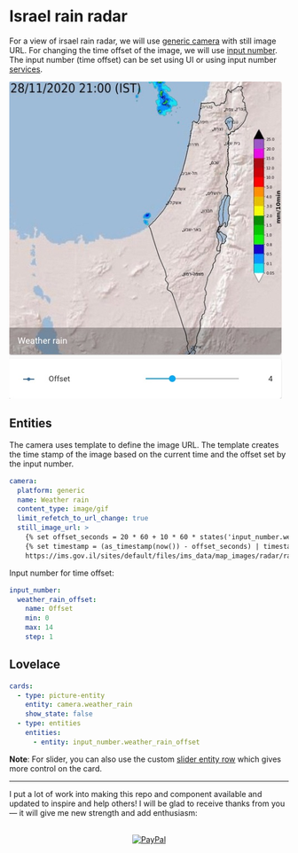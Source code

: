 # Israel rain radar

For a view of irsael rain radar, we will use [generic camera](https://www.home-assistant.io/integrations/generic/) with still image URL.
For changing the time offset of the image, we will use [input number](https://www.home-assistant.io/integrations/input_number/). The input number (time offset) can be set using UI or using input number [services](https://www.home-assistant.io/integrations/input_number/#services).

![Rain Radar](image.jpg)

## Entities

The camera uses template to define the image URL. The template creates the time stamp of the image based on the current time and the offset set by the input number.

```yaml
camera:
  platform: generic
  name: Weather rain
  content_type: image/gif
  limit_refetch_to_url_change: true
  still_image_url: >
    {% set offset_seconds = 20 * 60 + 10 * 60 * states('input_number.weather_rain_offset') | int %}
    {% set timestamp = (as_timestamp(now()) - offset_seconds) | timestamp_custom('%Y%m%d%H%M', True) | regex_replace(find='(?<=\d{11})\d', replace='0') %}
    https://ims.gov.il/sites/default/files/ims_data/map_images/radar/radar_{{timestamp}}.gif
```

Input number for time offset:

```yaml
input_number:
  weather_rain_offset:
    name: Offset
    min: 0
    max: 14
    step: 1
```

## Lovelace

```yaml
cards:
  - type: picture-entity
    entity: camera.weather_rain
    show_state: false
  - type: entities
    entities:
      - entity: input_number.weather_rain_offset
```

**Note**: For slider, you can also use the custom [slider entity row](https://github.com/thomasloven/lovelace-slider-entity-row) which gives more control on the card.

---

I put a lot of work into making this repo and component available and updated to inspire and help others! I will be glad to receive thanks from you — it will give me new strength and add enthusiasm:
<p align="center"><br>
<a href="https://paypal.me/eyalco1967?locale.x=he_IL" target="_blank"><img src="http://khrolenok.ru/support_paypal.png" alt="PayPal" width="250" height="48"></a>
</p>